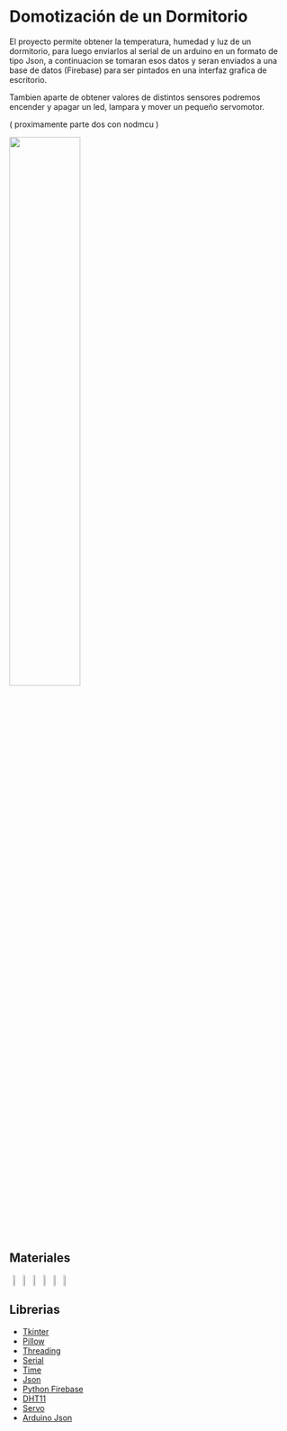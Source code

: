 # Domotización de un Dormitorio 
El proyecto permite obtener la temperatura, humedad y luz de un dormitorio, para luego enviarlos al serial de un arduino en un formato de tipo Json, a continuacion se tomaran esos datos y seran enviados a una base de datos (Firebase) para  ser pintados en una interfaz grafica de escritorio.
       
Tambien aparte de obtener valores de distintos sensores podremos encender y apagar un led, lampara y mover un pequeño servomotor.

( proximamente parte dos con nodmcu )

<img width="50%" src="https://user-images.githubusercontent.com/61121429/148105862-d04da7e5-f28a-4ccb-bfea-98e1d8ea59a9.PNG"></img>


## Materiales

<div style="display: inline-flex; flex-direction: row; justify-content: center;">
  <img width="15%" src="https://user-images.githubusercontent.com/61121429/148106040-81f7d0e5-5e67-449f-a289-d5fc82380ffd.png"></img>
  <img width="15%" src="https://user-images.githubusercontent.com/61121429/148106330-e40e0831-607d-4042-8ce5-e5dae3dee07f.png"></img>
  <img width="15%" src="https://user-images.githubusercontent.com/61121429/148106333-b3e4b9fa-faf9-4e36-a9ec-5bf989a46f72.png"></img>
  <img width="15%" src="https://user-images.githubusercontent.com/61121429/148106347-acd9c644-7932-4d73-a979-b16e25429524.png"></img>
  <img width="15%" src="https://user-images.githubusercontent.com/61121429/148106338-65715dcf-00da-4ee1-a1de-d33a96543d88.png"></img>
  <img width="15%" src="https://user-images.githubusercontent.com/61121429/148106327-f2a20ff9-bde4-46db-8e37-9f645e60f46b.png"></img>
</div>


## Librerias
- <a href="https://docs.python.org/es/3/library/tk.html">Tkinter</a>
- <a href="https://pillow.readthedocs.io/en/stable/">Pillow</a>
- <a href="https://docs.python.org/es/3.8/library/threading.html">Threading</a>
- <a href="https://pyserial.readthedocs.io/en/latest/pyserial.html">Serial</a>
- <a href="https://docs.python.org/es/3/library/time.html">Time</a>
- <a href="https://docs.python.org/es/3/library/json.html">Json</a>
- <a href="http://ozgur.github.io/python-firebase/">Python Firebase</a>
- <a href="https://github.com/adafruit/DHT-sensor-library">DHT11</a>
- <a href="https://github.com/arduino-libraries/Servo">Servo</a>
- <a href="https://arduinojson.org/">Arduino Json</a>
